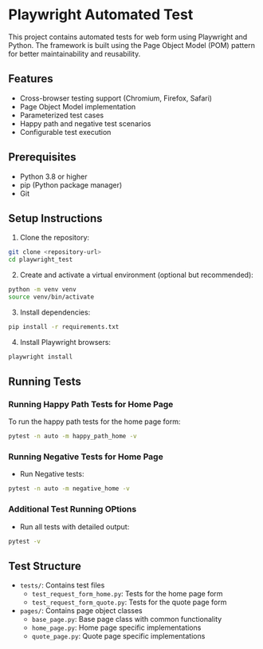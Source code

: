 # Playwright Automated Test

This project contains automated tests for web form using Playwright and Python. The framework is built using the Page Object Model (POM) pattern for better maintainability and reusability.

## Features

- Cross-browser testing support (Chromium, Firefox, Safari)
- Page Object Model implementation
- Parameterized test cases
- Happy path and negative test scenarios
- Configurable test execution

## Prerequisites

- Python 3.8 or higher
- pip (Python package manager)
- Git

## Setup Instructions

1. Clone the repository:
```bash
git clone <repository-url>
cd playwright_test
```

2. Create and activate a virtual environment (optional but recommended):
```bash
python -m venv venv
source venv/bin/activate 
```

3. Install dependencies:
```bash
pip install -r requirements.txt
```

4. Install Playwright browsers:
```bash
playwright install
```

## Running Tests

### Running Happy Path Tests for Home Page

To run the happy path tests for the home page form:

```bash
pytest -n auto -m happy_path_home -v
```

### Running Negative Tests for Home Page

- Run Negative tests:
```bash
pytest -n auto -m negative_home -v
```

### Additional Test Running OPtions

- Run all tests with detailed output:
```bash
pytest -v
```

## Test Structure

- `tests/`: Contains test files
  - `test_request_form_home.py`: Tests for the home page form
  - `test_request_form_quote.py`: Tests for the quote page form
- `pages/`: Contains page object classes
  - `base_page.py`: Base page class with common functionality
  - `home_page.py`: Home page specific implementations
  - `quote_page.py`: Quote page specific implementations
